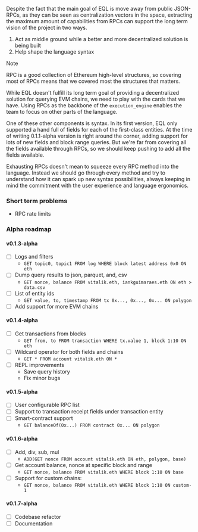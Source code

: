   Despite the fact that the main goal of EQL is move away from public JSON-RPCs, as they can be seen as centralization vectors in the space, extracting the maximum amount of capabilities from RPCs can support the long term vision of the project in two ways.
1. Act as middle ground while a better and more decentralized solution is being built
2. Help shape the language syntax

> [!NOTE]
> RPC is a good collection of Ethereum high-level structures, so covering most of RPCs means that we covered most the structures that matters.

While EQL doesn't fulfill its long term goal of providing a decentralized solution for querying EVM chains, we need to play with the cards that we have. Using RPCs as the backbone of the `execution_engine` enables the team to focus on other parts of the language.

One of these other components is syntax. In its first version, EQL only supported a hand full of fields for each of the first-class entities. At the time of writing 0.1.1-alpha version is right around the corner, adding support for lots of new fields and block range queries. But we're far from covering all the fields available through RPCs, so we should keep pushing to add all the fields available.

Exhausting RPCs doesn't mean to squeeze every RPC method into the language. Instead we should go through every method and try to understand how it can spark up new syntax possibilities, always keeping in mind the commitment with the user experience and language ergonomics.
### Short term problems
- RPC rate limits
### Alpha roadmap
#### v0.1.3-alpha

- [ ] Logs and filters
	- `GET topic0, topic1 FROM log WHERE block latest address 0x0 ON eth`
- [ ] Dump query results to json, parquet, and, csv
	- `GET nonce, balance FROM vitalik.eth, iankguimaraes.eth ON eth > data.csv`
- [ ] List of entity ids
	- `GET value, to, timestamp FROM tx 0x..., 0x..., 0x... ON polygon`
- [ ] Add support for more EVM chains
#### v0.1.4-alpha
- [ ] Get transactions from blocks
	- `GET from, to FROM transaction WHERE tx.value 1, block 1:10 ON eth`
- [ ] Wildcard operator for both fields and chains
	- `GET * FROM account vitalik.eth ON *`
- [ ] REPL improvements
	- Save query history
	- Fix minor bugs
#### v0.1.5-alpha
 - [ ] User configurable RPC list
 - [ ] Support to transaction receipt fields under transaction entity
 - [ ] Smart-contract support
	 - `GET balanceOf(0x...) FROM contract 0x... ON polygon`
#### v0.1.6-alpha
- [ ] Add, div, sub, mul
	- `ADD(GET nonce FROM account vitalik.eth ON eth, polygon, base)`
- [ ] Get account balance, nonce at specific block and range
	- `GET nonce, balance FROM vitalik.eth WHERE block 1:10 ON base`
- [ ] Support for custom chains:
	- `GET nonce, balance FROM vitalik.eth WHERE block 1:10 ON custom-1`
#### v0.1.7-alpha
 - [ ] Codebase refactor
 - [ ] Documentation